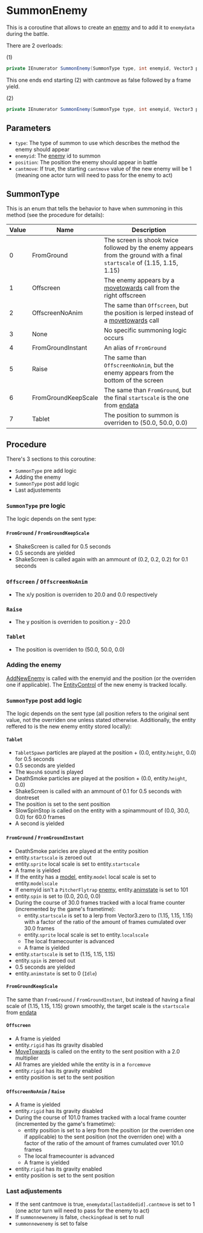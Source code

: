 # SummonEnemy
This is a coroutine that allows to create an [enemy](../../Enums%20and%20IDs/Enemies.md) and to add it to `enemydata` during the battle.

There are 2 overloads:

(1)
```cs
private IEnumerator SummonEnemy(SummonType type, int enemyid, Vector3 position)
```
This one ends end starting (2) with cantmove as false followed by a frame yield.

(2)
```cs
private IEnumerator SummonEnemy(SummonType type, int enemyid, Vector3 position, bool cantmove)
```

## Parameters

- `type`: The type of summon to use which describes the method the enemy should appear
- `enemyid`: The [enemy](../../Enums%20and%20IDs/Enemies.md) id to summon
- `position`: The position the enemy should appear in battle
- `cantmove`: If true, the starting `cantmove` value of the new enemy will be 1 (meaning one actor turn will need to pass for the enemy to act)

## SummonType
This is an enum that tells the behavior to have when summoning in this method (see the procedure for details):

|Value|Name|Description|
|-----|----|-----------|
|0|FromGround|The screen is shook twice followed by the enemy appears from the ground with a final `startscale` of (1.15, 1.15, 1.15)|
|1|Offscreen|The enemy appears by a [movetowards](../../Entities/EntityControl/EntityControl%20Methods.md#movetowards) call from the right offscreen|
|2|OffscreenNoAnim|The same than `Offscreen`, but the position is lerped instead of a [movetowards](../../Entities/EntityControl/EntityControl%20Methods.md#movetowards) call|
|3|None|No specific summoning logic occurs|
|4|FromGroundInstant|An alias of `FromGround`|
|5|Raise|The same than `OffscreenNoAnim`, but the enemy appears from the bottom of the screen|
|6|FromGroundKeepScale|The same than `FromGround`, but the final `startscale` is the one from [endata](../../TextAsset%20Data/Entity%20data.md#animid-data)|
|7|Tablet|The position to summon is overriden to (50.0, 50.0, 0.0)|

## Procedure
There's 3 sections to this coroutine: 

- `SummonType` pre add logic
- Adding the enemy
- `SummonType` post add logic
- Last adjustements

### `SummonType` pre logic
The logic depends on the sent type:

#### `FromGround` / `FromGroundKeepScale`

- ShakeScreen is called for 0.5 seconds
- 0.5 seconds are yielded
- ShakeScreen is called again with an ammount of (0.2, 0.2, 0.2) for 0.1 seconds

### `Offscreen` / `OffscreenNoAnim`

- The x/y position is overriden to 20.0 and 0.0 respectively

### `Raise`

- The y position is overriden to position.y - 20.0

### `Tablet`

- The position is overriden to (50.0, 50.0, 0.0)

### Adding the enemy
[AddNewEnemy](AddNewEnemy.md) is called with the enemyid and the position (or the overriden one if applicable). The [EntityControl](../../Entities/EntityControl/EntityControl.md) of the new enemy is tracked locally.

### `SummonType` post add logic
The logic depends on the sent type (all position refers to the original sent value, not the overriden one unless stated otherwise. Additionally, the entity reffered to is the new enemy entity stored locally):

#### `Tablet`

- `TabletSpawn` particles are played at the position + (0.0, entity.`height`, 0.0) for 0.5 seconds
- 0.5 seconds are yielded
- The `Woosh6` sound is played
- DeathSmoke particles are played at the position + (0.0, entity.`height`, 0.0)
- ShakeScreen is called with an ammount of 0.1 for 0.5 seconds with dontreset
- The position is set to the sent position
- SlowSpinStop is called on the entity with a spinammount of (0.0, 30.0, 0.0) for 60.0 frames
- A second is yielded

#### `FromGround` / `FromGroundInstant`

- DeathSmoke paricles are played at the entity position
- entity.`startscale` is zeroed out
- entity.`sprite` local scale is set to entity.`startscale`
- A frame is yielded
- If the entity has a [model](../../Entities/EntityControl/Notable%20methods/AddModel.md), entity.`model` local scale is set to entity.`modelscale`
- If enemyid isn't a `PitcherFlytrap` [enemy](../../Enums%20and%20IDs/Enemies.md), entity.[animstate](../../Entities/EntityControl/Animations/animstate.md) is set to 101
- entity.`spin` is set to (0.0, 20.0, 0.0)
- During the course of 30.0 frames tracked with a local frame counter (incremented by the game's frametime):
    - entity.`startscale` is set to a lerp from Vector3.zero to (1.15, 1.15, 1.15) with a factor of the ratio of the amount of frames cumulated over 30.0 frames
    - entity.`sprite` local scale is set to entity.`localscale`
    - The local framecounter is advanced
    - A frame is yielded
- entity.`startscale` is set to (1.15, 1.15, 1.15)
- entity.`spin` is zeroed out
- 0.5 seconds are yielded
- entity.`animstate` is set to 0 (`Idle`)

#### `FromGroundKeepScale`
The same than `FromGround` / `FromGroundInstant`, but instead of having a final scale of (1.15, 1.15, 1.15) grown smoothly, the target scale is the `startscale` from [endata](../../TextAsset%20Data/Entity%20data.md#animid-data)

#### `Offscreen`

- A frame is yielded
- entity.`rigid` has its gravity disabled
- [MoveTowards](../../Entities/EntityControl/EntityControl%20Methods.md#movetowards) is called on the entity to the sent position with a 2.0 multiplier
- All frames are yielded while the entity is in a `forcemove`
- entity.`rigid` has its gravity enabled
- entity position is set to the sent position

#### `OffscreenNoAnim` / `Raise`

- A frame is yielded
- entity.`rigid` has its gravity disabled
- During the course of 101.0 frames tracked with a local frame counter (incremented by the game's frametime):
    - entity position is set to a lerp from the position (or the overriden one if applicable) to the sent position (not the overriden one) with a factor of the ratio of the amount of frames cumulated over 101.0 frames
    - The local framecounter is advanced
    - A frame is yielded
- entity.`rigid` has its gravity enabled
- entity position is set to the sent position

### Last adjustements

- If the sent cantmove is true, `enemydata[lastaddedid].cantmove` is set to 1 (one actor turn will need to pass for the enemy to act)
- If `summonnewenemy` is false, `checkingdead` is set to null
- `summonnewenemy` is set to false

